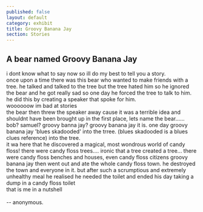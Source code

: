 ```yaml
---
published: false
layout: default
category: exhibit
title: Groovy Banana Jay
section: Stories
---
```


## A bear named Groovy Banana Jay

i dont know what to say now so ill do my best to tell you a story.
<br>
once upon a time there was this bear who wanted to make friends with a tree. he talked and talked to the tree but the tree hated him so he ignored the bear and he got really sad so one day he forced the tree to talk to him. he did this by creating a speaker that spoke for him. 
<br>
woooooow im bad at stories
<br>
the bear then threw the speaker away cause it was a terrible idea and shouldnt have been brought up in the first place, lets name the bear...... bob? samuel? groovy banna jay? groovy banana jay it is. one day groovy banana jay 'blues skadooded' into the trree. (blues skadooded is a blues clues reference) into the tree. 
<br>
it wa here that he discovered a magical, most wondrous world of candy floss! there were candy floss trees.... ironic that a tree created a tree... there were candy floss benches and houses, even candy floss citizens  groovy banana jay then went out and ate the whole candy floss town. he destroyed the town and everyone in it. but after such a scrumptious and extremely unhealthy meal he realised he needed the toilet and ended his day taking a dump in a candy floss
toilet
<br>
that is me in a nutshell 
<br><br>
-- anonymous.